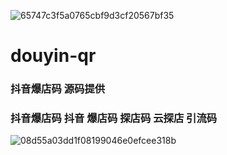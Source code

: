![65747c3f5a0765cbf9d3cf20567bf35](https://user-images.githubusercontent.com/568662/112719557-73467200-8f34-11eb-8db7-aca954478b06.png)
# douyin-qr
### 抖音爆店码 源码提供
### 抖音爆店码  抖音  爆店码 探店码  云探店 引流码
![08d55a03dd1f08199046e0efcee318b](https://user-images.githubusercontent.com/568662/111105375-c95b0300-858d-11eb-956c-d4fac854c191.jpg)

